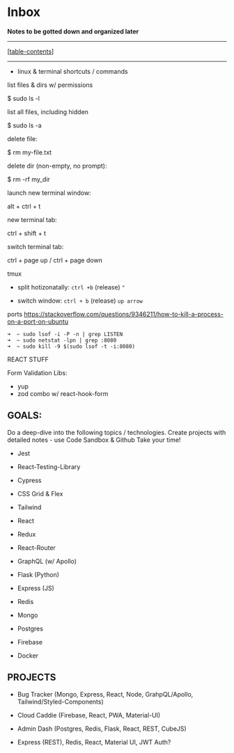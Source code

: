 # Inbox

**Notes to be gotted down and organized later**

---

[[table-contents]]

---

- linux & terminal shortcuts / commands

list files & dirs w/ permissions

\$ sudo ls -l

list all files, including hidden

\$ sudo ls -a

delete file:

\$ rm my-file.txt

delete dir (non-empty, no prompt):

\$ rm -rf my_dir

launch new terminal window:

alt + ctrl + t

new terminal tab:

ctrl + shift + t

switch terminal tab:

ctrl + page up / ctrl + page down

tmux

 - split hotizonatally: `ctrl +b` (release) `"`

 - switch window: `ctrl + b` (release) `up arrow`

ports
https://stackoverflow.com/questions/9346211/how-to-kill-a-process-on-a-port-on-ubuntu

```
➜  ~ sudo lsof -i -P -n | grep LISTEN
➜  ~ sudo netstat -lpn | grep :8080
➜  ~ sudo kill -9 $(sudo lsof -t -i:8080)
```

REACT STUFF

Form Validation Libs:

- yup
- zod
  combo w/ react-hook-form



## GOALS:

Do a deep-dive into the following topics / technologies.
Create projects with detailed notes - use Code Sandbox & Github
Take your time! 

 - Jest
 - React-Testing-Library
 - Cypress

 - CSS Grid & Flex
 - Tailwind

 - React
 - Redux
 - React-Router

 - GraphQL (w/ Apollo)

 - Flask (Python)
 - Express (JS)

 - Redis
 - Mongo
 - Postgres
 - Firebase

 - Docker

## PROJECTS

 - Bug Tracker (Mongo, Express, React, Node, GrahpQL/Apollo, Tailwind/Styled-Components)
 - Cloud Caddie (Firebase, React, PWA, Material-UI)
 - Admin Dash (Postgres, Redis, Flask, React, REST, CubeJS)

 - Express (REST), Redis, React, Material UI, JWT Auth? 

[//begin]: # "Autogenerated link references for markdown compatibility"
[table-contents]: table-contents "Table of Contents"
[//end]: # "Autogenerated link references"
